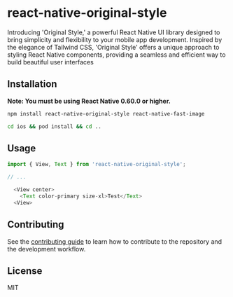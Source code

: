 # react-native-original-style

Introducing 'Original Style,' a powerful React Native UI library designed to bring simplicity and flexibility to your mobile app development. Inspired by the elegance of Tailwind CSS, 'Original Style' offers a unique approach to styling React Native components, providing a seamless and efficient way to build beautiful user interfaces

## Installation

**Note: You must be using React Native 0.60.0 or higher.**

```sh
npm install react-native-original-style react-native-fast-image
```

```sh
cd ios && pod install && cd ..
```

## Usage

```js
import { View, Text } from 'react-native-original-style';

// ...

  <View center>
    <Text color-primary size-xl>Test</Text>
  <View>
```

## Contributing

See the [contributing guide](CONTRIBUTING.md) to learn how to contribute to the repository and the development workflow.

## License

MIT
